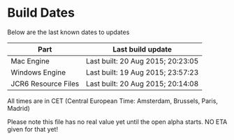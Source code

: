 # Build Dates

Below are the last known dates to updates

Part | Last build update
-----|-----
Mac Engine | Last built: 20 Aug 2015; 20:23:05
Windows Engine | Last built: 19 Aug 2015; 23:57:23
JCR6 Resource Files | Last built: 20 Aug 2015; 20:14:08
All times are in CET (Central European Time: Amsterdam, Brussels, Paris, Madrid)


Please note this file has no real value yet until the open alpha starts. NO ETA given for that yet!
